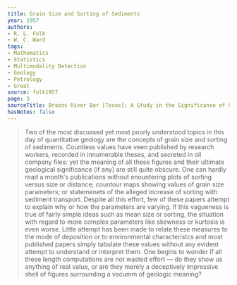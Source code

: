 ```yaml
---
title: Grain Size and Sorting of Sediments
year: 1957
authors:
- R. L. Folk
- W. C. Ward
tags:
- Mathematics
- Statistics
- Multimodality Detection
- Geology
- Petrology
- Great
source: folk1957
page: 3
sourceTitle: Brazos River Bar [Texas]; A Study in the Significance of Grain Size Parameters
hasNotes: false
---
```


> Two of the most discussed yet most poorly understood topics in this day of quantitative geology are the concepts of grain size and sorting of sediments. Countless values have veen published by research workers, recorded in innumerable theses, and secreted in oil company files: yet the meaning of all these figures and their ultimate geological significance (if any) are still quite obscure. One can hardly read a month's publications without enountering plots of sorting versus size or distance; countour maps showing values of grain size parameters; or statemenets of the alleged increase of sorting with sediment transport. Despite all this effort, few of these papers attempt to explain why or how the parameters are varying. If this vagueness is true of fairly simple ideas such as mean size or sorting, the situation with regard to more complex parameters like skewness or kurtosis is even worse. Little attempt has been made to relate these measures to the mode of deposition or to environmental characteristcs and most published papers simply tabulate these values without any evident attempt to understand or interpret them. One begins to wonder if all these length computations are not wasted effort — do they show us anything of real value, or are they merely a deceptively impressive shell of figures surrounding a vacumm of geologic meaning?
